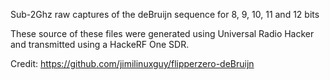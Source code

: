 Sub-2Ghz raw captures of the deBruijn sequence for 8, 9, 10, 11 and 12 bits

These source of these files were generated using Universal Radio Hacker and transmitted using a HackeRF One SDR.

Credit: https://github.com/jimilinuxguy/flipperzero-deBruijn
